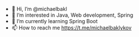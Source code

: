 - 👋 Hi, I’m @michaelbakl
- 👀 I’m interested in Java, Web development, Spring
- 🌱 I’m currently learning Spring Boot
- 📫 How to reach me https://t.me/michaelbaklykov
